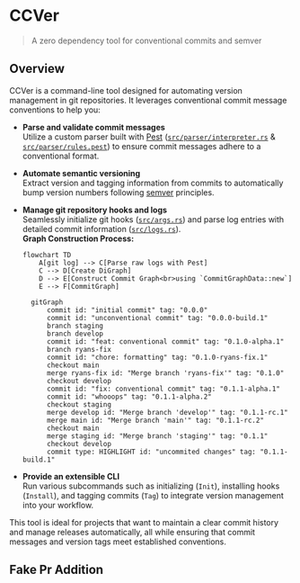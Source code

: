 # CCVer

> A zero dependency tool for conventional commits and semver

## Overview

CCVer is a command-line tool designed for automating version management in git repositories. It leverages conventional commit message conventions to help you:

- **Parse and validate commit messages**  
  Utilize a custom parser built with [Pest](https://pest.rs/) ([`src/parser/interpreter.rs`](src/parser/interpreter.rs) & [`src/parser/rules.pest`](src/parser/rules.pest)) to ensure commit messages adhere to a conventional format.

- **Automate semantic versioning**  
  Extract version and tagging information from commits to automatically bump version numbers following [semver](https://semver.org/) principles.

- **Manage git repository hooks and logs**  
  Seamlessly initialize git hooks ([`src/args.rs`](src/args.rs)) and parse log entries with detailed commit information ([`src/logs.rs`](src/logs.rs)).  
  **Graph Construction Process:**  

  ```mermaid
  flowchart TD
      A[git log] --> C[Parse raw logs with Pest]
      C --> D[Create DiGraph]
      D --> E[Construct Commit Graph<br>using `CommitGraphData::new`]
      E --> F[CommitGraph]
  ```

  ```mermaid
    gitGraph
        commit id: "initial commit" tag: "0.0.0"
        commit id: "unconventional commit" tag: "0.0.0-build.1"
        branch staging
        branch develop
        commit id: "feat: conventional commit" tag: "0.1.0-alpha.1"
        branch ryans-fix
        commit id: "chore: formatting" tag: "0.1.0-ryans-fix.1"
        checkout main
        merge ryans-fix id: "Merge branch 'ryans-fix'" tag: "0.1.0"
        checkout develop
        commit id: "fix: conventional commit" tag: "0.1.1-alpha.1"
        commit id: "whooops" tag: "0.1.1-alpha.2"
        checkout staging
        merge develop id: "Merge branch 'develop'" tag: "0.1.1-rc.1"
        merge main id: "Merge branch 'main'" tag: "0.1.1-rc.2"
        checkout main
        merge staging id: "Merge branch 'staging'" tag: "0.1.1"
        checkout develop
        commit type: HIGHLIGHT id: "uncommited changes" tag: "0.1.1-build.1"
  ```

- **Provide an extensible CLI**  
  Run various subcommands such as initializing (`Init`), installing hooks (`Install`), and tagging commits (`Tag`) to integrate version management into your workflow.

This tool is ideal for projects that want to maintain a clear commit history and manage releases automatically, all while ensuring that commit messages and version tags meet established conventions.

## Fake Pr Addition
